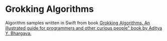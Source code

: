 # Grokking Algorithms

Algorithm samples written in Swift from book [Grokking Algorithms. An illustrated guide for programmers and other curious people" book by Aditya Y. Bhargava.](https://www.manning.com/books/grokking-algorithms)





